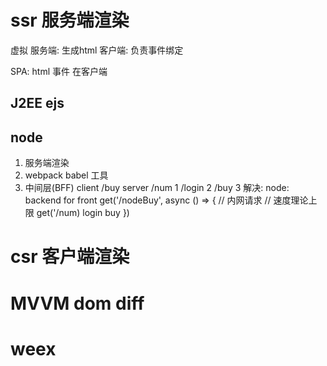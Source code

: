 # ssr 服务端渲染
虚拟
服务端: 生成html
客户端: 负责事件绑定

SPA: html 事件 在客户端
  ## J2EE ejs
  ## node
  1. 服务端渲染
  2. webpack babel 工具
  3. 中间层(BFF)
    client /buy server
    /num 1
    /login 2
    /buy 3
    解决:
    node: backend for front
    get('/nodeBuy', async () => {
      // 内网请求
      // 速度理论上限
      get('/num) login buy
    })

# csr 客户端渲染

# MVVM dom diff
# weex


